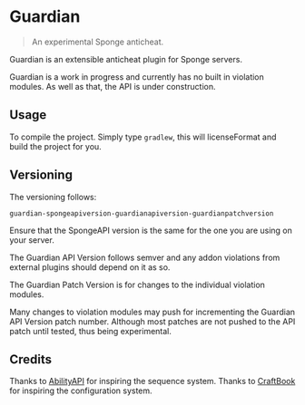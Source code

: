 # Guardian

> An experimental Sponge anticheat.

Guardian is an extensible anticheat plugin for Sponge servers.

Guardian is a work in progress and currently has no built in violation modules.
As well as that, the API is under construction.

## Usage

To compile the project. Simply type `gradlew`, this will licenseFormat and build the project
for you.

## Versioning

The versioning follows:

`guardian-spongeapiversion-guardianapiversion-guardianpatchversion`

Ensure that the SpongeAPI version is the same for the one you are using on your server.

The Guardian API Version follows semver and any addon violations from external plugins should depend on it as so.

The Guardian Patch Version is for changes to the individual violation modules.

Many changes to violation modules may push for incrementing the Guardian API Version patch number.
Although most patches are not pushed to the API patch until tested, thus being experimental.

## Credits

Thanks to [AbilityAPI](https://github.com/AbilityAPI/abilityapi) for inspiring the sequence system.
Thanks to [CraftBook](https://github.com/sk89q/CraftBook) for inspiring the configuration system.


